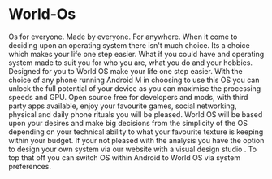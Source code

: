# World-Os
Os for everyone. Made by everyone. For anywhere.
When it come to deciding upon an operating system there isn't much choice. Its a choice which makes your life one step easier. What if you could have and operating system made to suit you for who you are, what you do and your hobbies. Designed for you to World OS make your life one step easier. With the choice of any phone running Android M in choosing to use this OS you can unlock the full potential of your device as you can maximise the processing speeds and GPU. Open source free for developers and mods, with third party apps available, enjoy your favourite games, social networking, physical and daily phone rituals you will be pleased. World OS will be based upon your desires and make big decisions from the simplicity of the OS depending on your technical ability to what your favourite texture is keeping within your budget. If your not pleased with the analysis you have the option to design your own system via our website with a visual design studio . To top that off you can switch OS within Android to World OS via system preferences.
